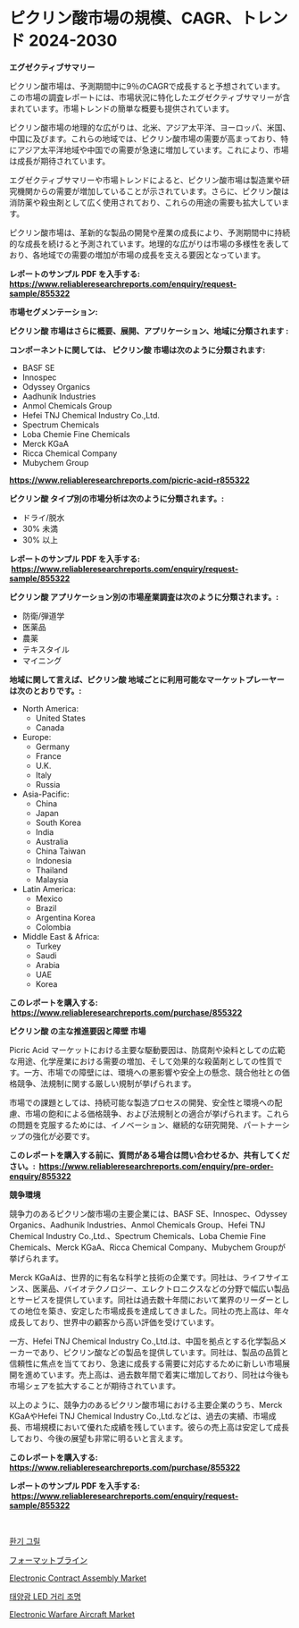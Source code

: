 <p><h1>ピクリン酸市場の規模、CAGR、トレンド 2024-2030</h1></p><p><strong>エグゼクティブサマリー</strong></p>
<p><p>ピクリン酸市場は、予測期間中に9％のCAGRで成長すると予想されています。この市場の調査レポートには、市場状況に特化したエグゼクティブサマリーが含まれています。市場トレンドの簡単な概要も提供されています。</p><p>ピクリン酸市場の地理的な広がりは、北米、アジア太平洋、ヨーロッパ、米国、中国に及びます。これらの地域では、ピクリン酸市場の需要が高まっており、特にアジア太平洋地域や中国での需要が急速に増加しています。これにより、市場は成長が期待されています。</p><p>エグゼクティブサマリーや市場トレンドによると、ピクリン酸市場は製造業や研究機関からの需要が増加していることが示されています。さらに、ピクリン酸は消防薬や殺虫剤として広く使用されており、これらの用途の需要も拡大しています。</p><p>ピクリン酸市場は、革新的な製品の開発や産業の成長により、予測期間中に持続的な成長を続けると予測されています。地理的な広がりは市場の多様性を表しており、各地域での需要の増加が市場の成長を支える要因となっています。</p></p>
<p><strong>レポートのサンプル PDF を入手する: <a href="https://www.reliableresearchreports.com/enquiry/request-sample/855322">https://www.reliableresearchreports.com/enquiry/request-sample/855322</a></strong></p>
<p><strong>市場セグメンテーション:</strong></p>
<p><strong> ピクリン酸 市場はさらに概要、展開、アプリケーション、地域に分類されます :</strong></p>
<p><strong>コンポーネントに関しては、 ピクリン酸 市場は次のように分類されます: &nbsp;</strong></p>
<p><ul><li>BASF SE</li><li>Innospec</li><li>Odyssey Organics</li><li>Aadhunik Industries</li><li>Anmol Chemicals Group</li><li>Hefei TNJ Chemical Industry Co.,Ltd.</li><li>Spectrum Chemicals</li><li>Loba Chemie Fine Chemicals</li><li>Merck KGaA</li><li>Ricca Chemical Company</li><li>Mubychem Group</li></ul></p>
<p><strong><a href="https://www.reliableresearchreports.com/picric-acid-r855322">https://www.reliableresearchreports.com/picric-acid-r855322</a></strong></p>
<p><strong> ピクリン酸 タイプ別の市場分析は次のように分類されます。:</strong></p>
<p><ul><li>ドライ/脱水</li><li>30% 未満</li><li>30% 以上</li></ul></p>
<p><strong>レポートのサンプル PDF を入手する: &nbsp;<a href="https://www.reliableresearchreports.com/enquiry/request-sample/855322">https://www.reliableresearchreports.com/enquiry/request-sample/855322</a></strong></p>
<p><strong> ピクリン酸 アプリケーション別の市場産業調査は次のように分類されます。:</strong></p>
<p><ul><li>防衛/弾道学</li><li>医薬品</li><li>農薬</li><li>テキスタイル</li><li>マイニング</li></ul></p>
<p><strong>地域に関して言えば、ピクリン酸 地域ごとに利用可能なマーケットプレーヤーは次のとおりです。:</strong></p>
<p><ul>
    <li>
        North America:
        <ul>
            <li>United States</li>
            <li>Canada</li>
        </ul>
    </li>
    <li>
        Europe:
        <ul>
            <li>Germany</li>
            <li>France</li>
            <li>U.K.</li>
            <li>Italy</li>
            <li>Russia</li>
        </ul>
    </li>
    <li>
        Asia-Pacific:
        <ul>
            <li>China</li>
            <li>Japan</li>
            <li>South Korea</li>
            <li>India</li>
            <li>Australia</li>
            <li>China Taiwan</li>
            <li>Indonesia</li>
            <li>Thailand</li>
            <li>Malaysia</li>
        </ul>
    </li>
    <li>
        Latin America:
        <ul>
            <li>Mexico</li>
            <li>Brazil</li>
            <li>Argentina Korea</li>
            <li>Colombia</li>
        </ul>
    </li>
    <li>
        Middle East & Africa:
        <ul>
            <li>Turkey</li>
            <li>Saudi</li>
            <li>Arabia</li>
            <li>UAE</li>
            <li>Korea</li>
        </ul>
    </li>
    </ul></p>
<p><strong>このレポートを購入する: &nbsp;<a href="https://www.reliableresearchreports.com/purchase/855322">https://www.reliableresearchreports.com/purchase/855322</a></strong></p>
<p><strong>ピクリン酸 の主な推進要因と障壁 市場</strong></p>
<p><p>Picric Acid マーケットにおける主要な駆動要因は、防腐剤や染料としての広範な用途、化学産業における需要の増加、そして効果的な殺菌剤としての性質です。一方、市場での障壁には、環境への悪影響や安全上の懸念、競合他社との価格競争、法規制に関する厳しい規制が挙げられます。</p><p>市場での課題としては、持続可能な製造プロセスの開発、安全性と環境への配慮、市場の飽和による価格競争、および法規制との適合が挙げられます。これらの問題を克服するためには、イノベーション、継続的な研究開発、パートナーシップの強化が必要です。</p></p>
<p><strong>このレポートを購入する前に、質問がある場合は問い合わせるか、共有してください。:&nbsp; <a href="https://www.reliableresearchreports.com/enquiry/pre-order-enquiry/855322">https://www.reliableresearchreports.com/enquiry/pre-order-enquiry/855322</a></strong></p>
<p><strong>競争環境</strong></p>
<p><p>競争力のあるピクリン酸市場の主要企業には、BASF SE、Innospec、Odyssey Organics、Aadhunik Industries、Anmol Chemicals Group、Hefei TNJ Chemical Industry Co.,Ltd.、Spectrum Chemicals、Loba Chemie Fine Chemicals、Merck KGaA、Ricca Chemical Company、Mubychem Groupが挙げられます。</p><p>Merck KGaAは、世界的に有名な科学と技術の企業です。同社は、ライフサイエンス、医薬品、バイオテクノロジー、エレクトロニクスなどの分野で幅広い製品とサービスを提供しています。同社は過去数十年間において業界のリーダーとしての地位を築き、安定した市場成長を達成してきました。同社の売上高は、年々成長しており、世界中の顧客から高い評価を受けています。</p><p>一方、Hefei TNJ Chemical Industry Co.,Ltd.は、中国を拠点とする化学製品メーカーであり、ピクリン酸などの製品を提供しています。同社は、製品の品質と信頼性に焦点を当てており、急速に成長する需要に対応するために新しい市場展開を進めています。売上高は、過去数年間で着実に増加しており、同社は今後も市場シェアを拡大することが期待されています。</p><p>以上のように、競争力のあるピクリン酸市場における主要企業のうち、Merck KGaAやHefei TNJ Chemical Industry Co.,Ltd.などは、過去の実績、市場成長、市場規模において優れた成績を残しています。彼らの売上高は安定して成長しており、今後の展望も非常に明るいと言えます。</p></p>
<p><strong>このレポートを購入する: &nbsp; <a href="https://www.reliableresearchreports.com/purchase/855322">https://www.reliableresearchreports.com/purchase/855322</a></strong></p>
<p><strong>レポートのサンプル PDF を入手する: &nbsp;<a href="https://www.reliableresearchreports.com/enquiry/request-sample/855322">https://www.reliableresearchreports.com/enquiry/request-sample/855322</a></strong><strong></strong></p>
<p>&nbsp;</p>
<p><p><a href="https://medium.com/@bricebeahan2023/%ED%86%B5%ED%92%8D-%EA%B7%B8%EB%A6%B4-%EC%8B%9C%EC%9E%A5-%EA%B7%9C%EB%AA%A8-%EC%8B%9C%EC%9E%A5-%EC%A0%84%EB%A7%9D-%EB%B0%8F-%EC%8B%9C%EC%9E%A5-%EC%98%88%EC%B8%A1-2024%EB%85%84%EB%B6%80%ED%84%B0-2031%EB%85%84%EA%B9%8C%EC%A7%80-6118854bef6d">환기 그릴</a></p><p><a href="https://github.com/Sophiaard2003/Market-Research-Report-List-1/blob/main/755341027709.md">フォーマットブライン</a></p><p><a href="https://github.com/jerrycopelandthomaswsqd8q/Market-Research-Report-List-2/blob/main/electronic-contract-assembly-market.md">Electronic Contract Assembly Market</a></p><p><a href="https://medium.com/@dylanobrien626/%ED%83%9C%EC%96%91%EA%B4%91-led-%EA%B0%80%EB%A1%9C%EB%93%B1-%EC%8B%9C%EC%9E%A5-%EB%B6%84%EC%84%9D-%EA%B8%80%EB%A1%9C%EB%B2%8C-%EC%82%B0%EC%97%85-%EC%A0%84%EB%A7%9D-%EB%B0%8F-%EC%98%88%EC%B8%A1-2024%EB%85%84%EB%B6%80%ED%84%B0-2031%EB%85%84%EA%B9%8C%EC%A7%80-88e2339c7c20">태양광 LED 거리 조명</a></p><p><a href="https://github.com/brenzgnarento/Market-Research-Report-List-2/blob/main/electronic-warfare-aircraft-market.md">Electronic Warfare Aircraft Market</a></p></p>